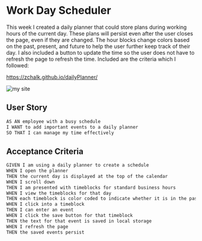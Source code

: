 # Work Day Scheduler

This week I created a daily planner that could store plans during working hours of the current day. These plans will persist even after the user closes the page, even if they are changed. The hour blocks change colors based on the past, present, and future to help the user further keep track of their day. I also included a button to update the time so the user does not have to refresh the page to refresh the time. Included are the criteria which I followed:

https://zchalk.github.io/dailyPlanner/

![my site](assets/images/me.png)


## User Story

```md
AS AN employee with a busy schedule
I WANT to add important events to a daily planner
SO THAT I can manage my time effectively
```

## Acceptance Criteria

```md
GIVEN I am using a daily planner to create a schedule
WHEN I open the planner
THEN the current day is displayed at the top of the calendar
WHEN I scroll down
THEN I am presented with timeblocks for standard business hours
WHEN I view the timeblocks for that day
THEN each timeblock is color coded to indicate whether it is in the past, present, or future
WHEN I click into a timeblock
THEN I can enter an event
WHEN I click the save button for that timeblock
THEN the text for that event is saved in local storage
WHEN I refresh the page
THEN the saved events persist
```
